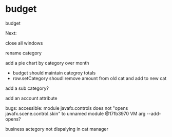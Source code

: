 # budget
budget

Next:

close all windows

rename category

add a pie chart by category over month
- budget should maintain categroy totals
- row.setCategory shoudl remove amount from old cat and add to new cat

add a sub category?

add an account attribute

bugs:
accessible: module javafx.controls does not "opens javafx.scene.control.skin" to unnamed module @17fb3970
VM arg --add-opens?


business actegory not dispalying in cat manager




